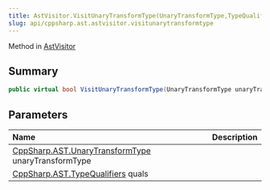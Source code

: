```yaml
---
title: AstVisitor.VisitUnaryTransformType(UnaryTransformType,TypeQualifiers)
slug: api/cppsharp.ast.astvisitor.visitunarytransformtype
---
```

Method in [AstVisitor](/api/cppsharp/ast/astvisitor)

## Summary



```csharp
public virtual bool VisitUnaryTransformType(UnaryTransformType unaryTransformType, TypeQualifiers quals)
```

## Parameters

|Name|Description|
|:---|:---|
|[CppSharp.AST.UnaryTransformType](/api/cppsharp/ast/unarytransformtype) unaryTransformType||
|[CppSharp.AST.TypeQualifiers](/api/cppsharp/ast/typequalifiers) quals||

